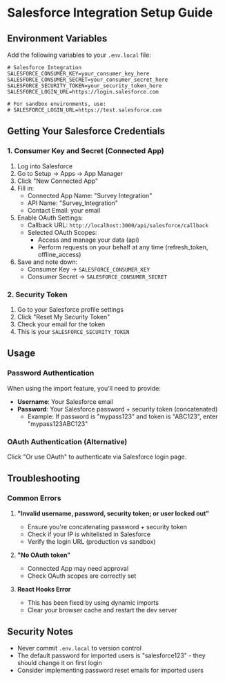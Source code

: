 # Salesforce Integration Setup Guide

## Environment Variables

Add the following variables to your `.env.local` file:

```env
# Salesforce Integration
SALESFORCE_CONSUMER_KEY=your_consumer_key_here
SALESFORCE_CONSUMER_SECRET=your_consumer_secret_here
SALESFORCE_SECURITY_TOKEN=your_security_token_here
SALESFORCE_LOGIN_URL=https://login.salesforce.com

# For sandbox environments, use:
# SALESFORCE_LOGIN_URL=https://test.salesforce.com
```

## Getting Your Salesforce Credentials

### 1. Consumer Key and Secret (Connected App)
1. Log into Salesforce
2. Go to Setup → Apps → App Manager
3. Click "New Connected App"
4. Fill in:
   - Connected App Name: "Survey Integration"
   - API Name: "Survey_Integration"
   - Contact Email: your email
5. Enable OAuth Settings:
   - Callback URL: `http://localhost:3000/api/salesforce/callback`
   - Selected OAuth Scopes:
     - Access and manage your data (api)
     - Perform requests on your behalf at any time (refresh_token, offline_access)
6. Save and note down:
   - Consumer Key → `SALESFORCE_CONSUMER_KEY`
   - Consumer Secret → `SALESFORCE_CONSUMER_SECRET`

### 2. Security Token
1. Go to your Salesforce profile settings
2. Click "Reset My Security Token"
3. Check your email for the token
4. This is your `SALESFORCE_SECURITY_TOKEN`

## Usage

### Password Authentication
When using the import feature, you'll need to provide:
- **Username**: Your Salesforce email
- **Password**: Your Salesforce password + security token (concatenated)
  - Example: If password is "mypass123" and token is "ABC123", enter "mypass123ABC123"

### OAuth Authentication (Alternative)
Click "Or use OAuth" to authenticate via Salesforce login page.

## Troubleshooting

### Common Errors

1. **"Invalid username, password, security token; or user locked out"**
   - Ensure you're concatenating password + security token
   - Check if your IP is whitelisted in Salesforce
   - Verify the login URL (production vs sandbox)

2. **"No OAuth token"**
   - Connected App may need approval
   - Check OAuth scopes are correctly set

3. **React Hooks Error**
   - This has been fixed by using dynamic imports
   - Clear your browser cache and restart the dev server

## Security Notes

- Never commit `.env.local` to version control
- The default password for imported users is "salesforce123" - they should change it on first login
- Consider implementing password reset emails for imported users 